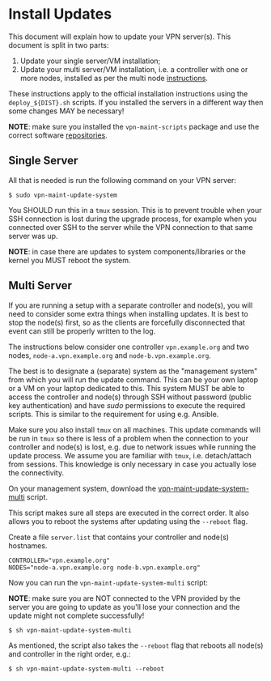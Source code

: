 # Install Updates

This document will explain how to update your VPN server(s). This document is 
split in two parts:

1. Update your single server/VM installation;
2. Update your multi server/VM installation, i.e. a controller with one or more
   nodes, installed as per the multi node [instructions](MULTI_NODE.md).

These instructions apply to the official installation instructions using the 
`deploy_${DIST}.sh` scripts. If you installed the servers in a different way 
then some changes MAY be necessary!

**NOTE**: make sure you installed the `vpn-maint-scripts` package and use the 
correct software [repositories](REPO.md).

## Single Server

All that is needed is run the following command on your VPN server:

```
$ sudo vpn-maint-update-system
```

You SHOULD run this in a `tmux` session. This is to prevent trouble when your 
SSH connection is lost during the upgrade process, for example when you 
connected over SSH to the server while the VPN connection to that same server
was up.

**NOTE**: in case there are updates to system components/libraries or the 
kernel you MUST reboot the system.

## Multi Server

If you are running a setup with a separate controller and node(s), you will 
need to consider some extra things when installing updates. It is best to stop
the node(s) first, so as the clients are forcefully disconnected that event can
still be properly written to the log.

The instructions below consider one controller `vpn.example.org` and two nodes,
`node-a.vpn.example.org` and `node-b.vpn.example.org`.

The best is to designate a (separate) system as the "management system" from 
which you will run the update command. This can be your own laptop or a VM on 
your laptop dedicated to this. This system MUST be able to access the 
controller and node(s) through SSH without password (public key authentication)
and have _sudo_ permissions to execute the required scripts. This is similar to
the requirement for using e.g. Ansible.

Make sure you also install `tmux` on all machines. This update commands will be
run in `tmux` so there is less of a problem when the connection to your 
controller and node(s) is lost, e.g. due to network issues while running the 
update process. We assume you are familiar with `tmux`, i.e. detach/attach from 
sessions. This knowledge is only necessary in case you actually lose the 
connectivity.

On your management system, download the 
[vpn-maint-update-system-multi](https://git.sr.ht/~fkooman/vpn-maint-scripts/tree/main/item/bin/vpn-maint-update-system-multi)
script.

This script makes sure all steps are executed in the correct order. It also 
allows you to reboot the systems after updating using the `--reboot` flag. 

Create a file `server.list` that contains your controller and node(s) 
hostnames.

```
CONTROLLER="vpn.example.org"
NODES="node-a.vpn.example.org node-b.vpn.example.org"
```

Now you can run the `vpn-maint-update-system-multi` script:

**NOTE**: make sure you are NOT connected to the VPN provided by the server 
you are going to update as you'll lose your connection and the update might not
complete successfully!

```
$ sh vpn-maint-update-system-multi
```

As mentioned, the script also takes the `--reboot` flag that reboots all 
node(s) and controller in the right order, e.g.:

```
$ sh vpn-maint-update-system-multi --reboot
```
